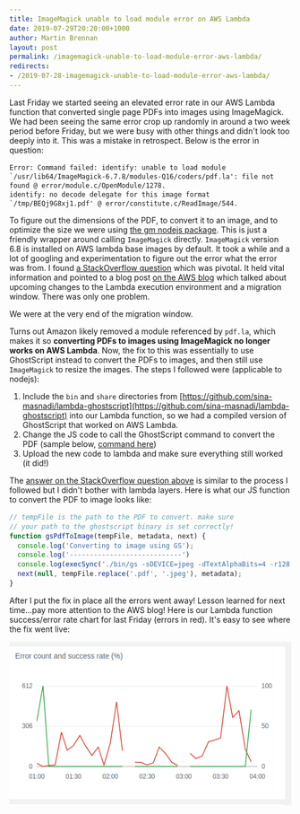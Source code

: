 ```yaml
---
title: ImageMagick unable to load module error on AWS Lambda
date: 2019-07-29T20:20:00+1000
author: Martin Brennan
layout: post
permalink: /imagemagick-unable-to-load-module-error-aws-lambda/
redirects:
- /2019-07-28-imagemagick-unable-to-load-module-error-aws-lambda/
---
```


Last Friday we started seeing an elevated error rate in our AWS Lambda function that converted single page PDFs into images using ImageMagick. We had been seeing the same error crop up randomly in around a two week period before Friday, but we were busy with other things and didn't look too deeply into it. This was a mistake in retrospect. Below is the error in question:

```
Error: Command failed: identify: unable to load module `/usr/lib64/ImageMagick-6.7.8/modules-Q16/coders/pdf.la': file not found @ error/module.c/OpenModule/1278.
identify: no decode delegate for this image format `/tmp/BEQj9G8xj1.pdf' @ error/constitute.c/ReadImage/544.
```

To figure out the dimensions of the PDF, to convert it to an image, and to optimize the size we were using [the gm nodejs package](https://aheckmann.github.io/gm/). This is just a friendly wrapper around calling `ImageMagick` directly. `ImageMagick` version 6.8 is installed on AWS lambda base images by default. It took a while and a lot of googling and experimentation to figure out the error what the error was from. I found [a StackOverflow question](https://stackoverflow.com/questions/57067351/imagemagick-not-converting-pdfs-anymore-in-aws-lambda?noredirect=1#comment100713341_57067351) which was pivotal. It held vital information and pointed to a blog post [on the AWS blog](https://aws.amazon.com/blogs/compute/upcoming-updates-to-the-aws-lambda-execution-environment/) which talked about upcoming changes to the Lambda execution environment and a migration window. There was only one problem.

We were at the very end of the migration window.

Turns out Amazon likely removed a module referenced by `pdf.la`, which makes it so **converting PDFs to images using ImageMagick no longer works on AWS Lambda**. Now, the fix to this was essentially to use GhostScript instead to convert the PDFs to images, and then still use `ImageMagick` to resize the images. The steps I followed were (applicable to nodejs):

1. Include the `bin` and `share` directories from [https://github.com/sina-masnadi/lambda-ghostscript](https://github.com/sina-masnadi/lambda-ghostscript) into our Lambda function, so we had a compiled version of GhostScript that worked on AWS Lambda.
2. Change the JS code to call the GhostScript command to convert the PDF (sample below, [command here](https://stackoverflow.com/a/33528730))
3. Upload the new code to lambda and make sure everything still worked (it did!)

The [answer on the StackOverflow question above](https://stackoverflow.com/a/57230609/875941) is similar to the process I followed but I didn't bother with lambda layers. Here is what our JS function to convert the PDF to image looks like:

```javascript
// tempFile is the path to the PDF to convert. make sure
// your path to the ghostscript binary is set correctly!
function gsPdfToImage(tempFile, metadata, next) {
  console.log('Converting to image using GS');
  console.log('----------------------------')
  console.log(execSync('./bin/gs -sDEVICE=jpeg -dTextAlphaBits=4 -r128 -o ' + tempFile.replace('.pdf', '.jpeg') + ' ' + tempFile).toString());
  next(null, tempFile.replace('.pdf', '.jpeg'), metadata);
}
```

After I put the fix in place all the errors went away! Lesson learned for next time...pay more attention to the AWS blog! Here is our Lambda function success/error rate chart for last Friday (errors in red). It's easy to see where the fix went live:

![imagemagick lambda errors](/images/imagemagick_lambda_errors.png)